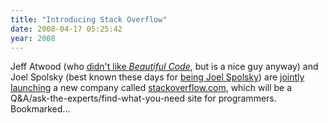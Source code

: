 ```yaml
---
title: "Introducing Stack Overflow"
date: 2008-04-17 05:25:42
year: 2008
---
```

Jeff Atwood (who <a href="http://www.codinghorror.com/blog/archives/001062.html">didn't like <em>Beautiful Code</em></a>, but is a nice guy anyway) and Joel Spolsky (best known these days for <a href="http://www.joelonsoftware.com/">being Joel Spolsky</a>) are <a href="http://www.joelonsoftware.com/items/2008/04/16.html">jointly</a> <a href="http://www.codinghorror.com/blog/archives/001101.html">launching</a> a new company called <a href="http://www.stackoverflow.com">stackoverflow.com</a>, which will be a Q&amp;A/ask-the-experts/find-what-you-need site for programmers.  Bookmarked...
